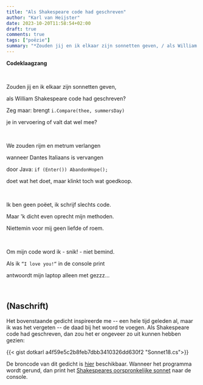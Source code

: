 ```yaml
---
title: "Als Shakespeare code had geschreven"
author: "Karl van Heijster"
date: 2023-10-20T11:58:54+02:00
draft: true
comments: true
tags: ["poëzie"]
summary: "*Zouden jij en ik elkaar zijn sonnetten geven, / als William Shakespeare code had geschreven? / Zeg maar: brengt `i.Compare(thee, summersDay)` / je in vervoering of valt dat wel mee?*"
---
```


**Codeklaagzang**

<br>

Zouden jij en ik elkaar zijn sonnetten geven,

als William Shakespeare code had geschreven?

Zeg maar: brengt `i.Compare(thee, summersDay)`

je in vervoering of valt dat wel mee?

<br>

We zouden rijm en metrum verlangen

wanneer Dantes Italiaans is vervangen

door Java: `if (Enter()) AbandonHope();`

doet wat het doet, maar klinkt toch wat goedkoop.

<br>

Ik ben geen poëet, ik schrijf slechts code.

Maar 'k dicht even oprecht mijn methoden.

Niettemin voor mij geen liefde of roem.

<br>

Om mijn code word ik - snik! - niet bemind.

Als ik  `“I love you!“` in de console print

antwoordt mijn laptop alleen met gezzz…

<br>

## (Naschrift)


Het bovenstaande gedicht inspireerde me -- een hele tijd geleden al, maar ik was het vergeten -- de daad bij het woord te voegen. Als Shakespeare code had geschreven, dan zou het er ongeveer zo uit kunnen hebben gezien:


{{< gist dotkarl a4f59e5c2b8feb7dbb3410326dd630f2 "Sonnet18.cs">}}


De broncode van dit gedicht is [hier](https://github.com/dotkarl/Sonnet18 "'dotkarl/Sonnet18', GitHub") beschikbaar. Wanneer het programma wordt gerund, dan print het [Shakespeares oorspronkelijke sonnet](https://en.wikipedia.org/wiki/Sonnet_18 "'Sonnet 18', Wikipedia") naar de console. 
